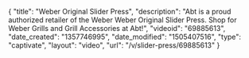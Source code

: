 {
    "title": "Weber Original Slider Press",
    "description": "Abt is a proud authorized retailer of the Weber Weber Original Slider Press. Shop for Weber Grills and Grill Accessories at Abt!",
    "videoid": "69885613",
    "date_created": "1357746995",
    "date_modified": "1505407516",
    "type": "captivate",
    "layout": "video",
    "url": "\/v\/slider-press\/69885613"
}